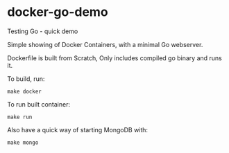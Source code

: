 # docker-go-demo
Testing Go - quick demo

Simple showing of Docker Containers, with a minimal Go webserver.

Dockerfile is built from Scratch, Only includes compiled go binary and runs it.

To build, run:

    make docker

To run built container:

    make run
    
Also have a quick way of starting MongoDB with:

    make mongo
